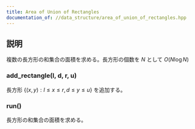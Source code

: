```yaml
---
title: Area of Union of Rectangles
documentation_of: //data_structure/area_of_union_of_rectangles.hpp
---
```


## 説明

複数の長方形の和集合の面積を求める。長方形の個数を $N$ として $O(N\log{N})$

### add_rectangle(l, d, r, u)

長方形 $\lbrace (x, y): l \leq x \leq r, d \leq y \leq u\rbrace$ を追加する。

### run()

長方形の和集合の面積を求める。
